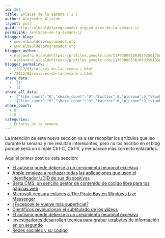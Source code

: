 ```yaml
---
id: 361
title: Enlaces de la semana ( I )
author: Alejandro Alcalde
layout: post
guid: http://elbauldelprogramador.org/enlaces-de-la-semana-i/
permalink: /enlaces-de-la-semana-i/
blogger_blog:
  - www.elbauldelprogramador.org
  - www.elbauldelprogramador.org
blogger_author:
  - Alejandro Alcaldehttps://profiles.google.com/117030001562039350135noreply@blogger.com
  - Alejandro Alcaldehttps://profiles.google.com/117030001562039350135noreply@blogger.com
blogger_permalink:
  - /2012/03/enlaces-de-la-semana-i.html
  - /2012/03/enlaces-de-la-semana-i.html
share_data:
  - '[]'
  - '[]'
share_all_data:
  - '{"like_count":"0","share_count":"0","twitter":0,"plusone":0,"stumble":0,"pinit":0,"count":0,"time":1333551678}'
  - '{"like_count":"0","share_count":"0","twitter":0,"plusone":0,"stumble":0,"pinit":0,"count":0,"time":1333551678}'
share_count:
  - 0
  - 0
categories:
  - Enlaces de la semana
---
```

La intención de esta nueva sección va a ser recopilar los artículos que leo durante la semana y me resultan interesantes, pero no los escribo en el blog porque sería un simple Ctrl-C, Ctrl-V, y me parece más correcto enlazarlos.

Aquí el primer post de esta sección:

  * <a target="_blank" href="http://alt1040.com/2012/03/el-autismo-puede-deberse-a-un-crecimiento-neuronal-excesivo">El autismo puede deberse a un crecimiento neuronal excesivo</a>
  * <a target="_blank" href="http://www.genbeta.com/movil/apple-empieza-a-rechazar-todas-las-aplicaciones-que-usen-el-identificador-udid-de-sus-dispositivos">Apple empieza a rechazar todas las aplicaciones que usen el identificador UDID de sus dispositivos</a> 
  * <a target="_blank" href="http://www.genbeta.com/web/berta-cms-un-sencillo-gestor-de-contenido-de-codigo-libre-para-tus-paginas-web">Berta CMS, un sencillo gestor de contenido de código libre para tus páginas web</a>
  * <a target="_blank" href="http://www.genbeta.com/mensajeria-instantanea/microsoft-censura-enlaces-a-the-pirate-bay-en-windows-live-messenger">Microsoft censura enlaces a The Pirate Bay en Windows Live Messenger</a> 
  * <a target="_blank" href="http://www.trecebits.com/2012/03/24/facebook-te-vuelve-mas-superficial/">¿Facebook te vuelve más superficial? </a>
  * <a target="_blank" href="http://alt1040.com/2012/03/cientificos-revolucionan-el-subtitulado-de-los-videos">Científicos revolucionan el subtitulado de los vídeos</a> 
  * <a target="_blank" href="http://alt1040.com/2012/03/el-autismo-puede-deberse-a-un-crecimiento-neuronal-excesivo">El autismo puede deberse a un crecimiento neuronal excesivo</a>
  * <a target="_blank" href="http://alt1040.com/2012/03/investigacion-grabar-terabytes-en-un-segundo">Investigadores desarrollan técnica para grabar terabytes de información en un segundo</a>
  * <a target="_blank" href="http://www.guzman6001.com.ve/posts/view/35/redes-sociales-y-su-codigo">Redes sociales y su código</a></p> </p> </p> </p> </p> </p> </p> </p> </p> </p> </p> </p> </p> </p> </p> </p> </p> </p> </p> </p> </p> </p> </p></p> 


